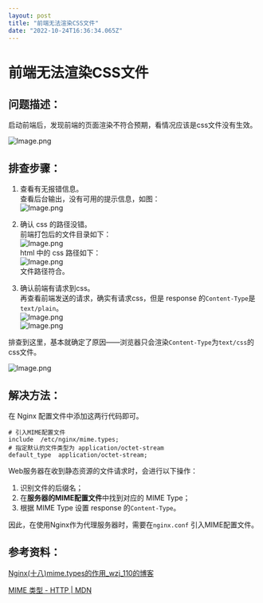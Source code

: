 ```yaml
---
layout: post
title: "前端无法渲染CSS文件"
date: "2022-10-24T16:36:34.065Z"
---
```

前端无法渲染CSS文件
===========

问题描述：
-----

启动前端后，发现前端的页面渲染不符合预期，看情况应该是css文件没有生效。

![Image.png](https://res.craft.do/user/full/a1388a82-3d1e-59f9-6dfb-26cfc7539142/doc/D20D9EB9-BFBA-4F1B-9F1A-85592E98CA6D/B173D5D1-619D-467A-AED8-D44537E20EB0_2/MKBCmyPkbTpQWd881ecruY8rm6Mh0oZxvjXcxxu1QPsz/Image.png)

排查步骤：
-----

1.  查看有无报错信息。  
    查看后台输出，没有可用的提示信息，如图：  
    ![Image.png](https://res.craft.do/user/full/a1388a82-3d1e-59f9-6dfb-26cfc7539142/doc/D20D9EB9-BFBA-4F1B-9F1A-85592E98CA6D/7B342B2D-A8C4-4331-935A-B4CCB7DF2B93_2/fmdu1aGTUvmlZmQQb1dwcolxTQMHXlRTRt7quKGENU8z/Image.png)
    
2.  确认 css 的路径没错。  
    前端打包后的文件目录如下：  
    ![Image.png](https://res.craft.do/user/full/a1388a82-3d1e-59f9-6dfb-26cfc7539142/doc/D20D9EB9-BFBA-4F1B-9F1A-85592E98CA6D/4E7D0B98-DD11-4C89-9BBF-8E5728EF317E_2/kP9CsbVzckbQzgLeO5bxycEmQ0rdxx2N71s9unJkF00z/Image.png)  
    html 中的 css 路径如下：  
    ![Image.png](https://res.craft.do/user/full/a1388a82-3d1e-59f9-6dfb-26cfc7539142/doc/D20D9EB9-BFBA-4F1B-9F1A-85592E98CA6D/46186F7C-08B6-4FFF-B9D4-E27978A04814_2/6rrltlpCy6RzBdAROxJfUlQKVOF7i60cz9hHpwMivXoz/Image.png)  
    文件路径符合。
    
3.  确认前端有请求到css。  
    再查看前端发送的请求，确实有请求css，但是 response 的`Content-Type`是`text/plain`。  
    ![Image.png](https://res.craft.do/user/full/a1388a82-3d1e-59f9-6dfb-26cfc7539142/doc/D20D9EB9-BFBA-4F1B-9F1A-85592E98CA6D/DDA724A5-316A-49F2-9514-475EAAE5279A_2/465bpEXffM1C2gLFUgq3QE7poBxXOTX4JxCa3yZ52U8z/Image.png)  
    ![Image.png](https://res.craft.do/user/full/a1388a82-3d1e-59f9-6dfb-26cfc7539142/doc/D20D9EB9-BFBA-4F1B-9F1A-85592E98CA6D/90BF72D7-5C99-4847-9B5B-DADDB0EE8D4E_2/m7ckxMNgUdtk1aoswy0aVk1WMmDdAvhif4Y3Z3uzMk0z/Image.png)
    

排查到这里，基本就确定了原因——浏览器只会渲染`Content-Type`为`text/css`的css文件。

![Image.png](https://res.craft.do/user/full/a1388a82-3d1e-59f9-6dfb-26cfc7539142/doc/D20D9EB9-BFBA-4F1B-9F1A-85592E98CA6D/95237C69-18BF-425B-AF7F-47211B7F204E_2/EfHy6iWFA6skRqZVub3I6POVS8tlbCgYGShXa3Ewnu0z/Image.png)

解决方法：
-----

在 Nginx 配置文件中添加这两行代码即可。

    # 引入MIME配置文件
    include  /etc/nginx/mime.types;
    # 指定默认的文件类型为 application/octet-stream
    default_type  application/octet-stream;
    

Web服务器在收到静态资源的文件请求时，会进行以下操作：

1.  识别文件的后缀名；
2.  在**服务器的MIME配置文件**中找到对应的 MIME Type；
3.  根据 MIME Type 设置 response 的`Content-Type`。

因此，在使用Nginx作为代理服务器时，需要在`nginx.conf` 引入MIME配置文件。

参考资料：
-----

[Nginx(十八)mime.types的作用\_wzj\_110的博客](https://blog.csdn.net/wzj_110/article/details/112850811)

[MIME 类型 - HTTP | MDN](https://developer.mozilla.org/zh-CN/docs/Web/HTTP/Basics_of_HTTP/MIME_types)
